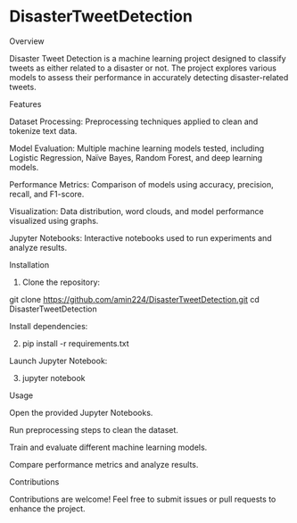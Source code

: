 ﻿# DisasterTweetDetection

﻿Overview

Disaster Tweet Detection is a machine learning project designed to classify tweets as either related to a disaster or not. The project explores various models to assess their performance in accurately detecting disaster-related tweets.

﻿Features

Dataset Processing: Preprocessing techniques applied to clean and tokenize text data.

Model Evaluation: Multiple machine learning models tested, including Logistic Regression, Naïve Bayes, Random Forest, and deep learning models.

Performance Metrics: Comparison of models using accuracy, precision, recall, and F1-score.

Visualization: Data distribution, word clouds, and model performance visualized using graphs.

Jupyter Notebooks: Interactive notebooks used to run experiments and analyze results.

﻿Installation

1. Clone the repository:

git clone https://github.com/amin224/DisasterTweetDetection.git
cd DisasterTweetDetection

Install dependencies:

2. pip install -r requirements.txt

Launch Jupyter Notebook:

3. jupyter notebook

﻿Usage

Open the provided Jupyter Notebooks.

Run preprocessing steps to clean the dataset.

Train and evaluate different machine learning models.

Compare performance metrics and analyze results.

﻿Contributions

Contributions are welcome! Feel free to submit issues or pull requests to enhance the project.
